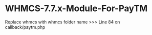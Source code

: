 # WHMCS-7.7.x-Module-For-PayTM

Replace whmcs with whmcs folder name >>> Line 84 on callback/paytm.php
